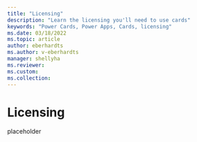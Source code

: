 ```yaml
---
title: "Licensing"
description: "Learn the licensing you'll need to use cards"
keywords: "Power Cards, Power Apps, Cards, licensing"
ms.date: 03/18/2022
ms.topic: article
author: eberhardts
ms.author: v-eberhardts
manager: shellyha
ms.reviewer: 
ms.custom: 
ms.collection: 
---
```


# Licensing

placeholder
